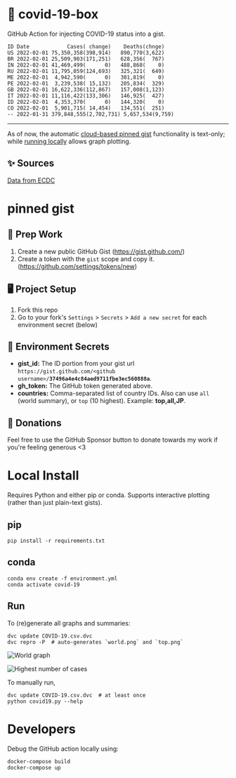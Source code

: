 # 🏥 covid-19-box

GitHub Action for injecting COVID-19 status into a gist.

```
ID Date            Cases( change)    Deaths(chnge)
US 2022-02-01 75,350,358(398,914)   890,770(3,622)
BR 2022-02-01 25,509,903(171,251)   628,356(  767)
IN 2022-02-01 41,469,499(      0)   488,868(    0)
RU 2022-02-01 11,795,059(124,693)   325,321(  649)
ME 2022-02-01  4,942,590(      0)   301,819(    0)
PE 2022-02-01  3,239,538( 15,132)   205,834(  329)
GB 2022-02-01 16,622,336(112,867)   157,008(1,123)
IT 2022-02-01 11,116,422(133,306)   146,925(  427)
ID 2022-02-01  4,353,370(      0)   144,320(    0)
CO 2022-02-01  5,901,715( 14,454)   134,551(  251)
-- 2022-01-31 379,848,555(2,702,731) 5,657,534(9,759)
```

---

As of now, the automatic [cloud-based pinned gist](#pinned-gist) functionality is text-only;
while [running locally](#local-install) allows graph plotting.

## ✨ Sources

[Data from ECDC](https://www.ecdc.europa.eu/en/publications-data/download-todays-data-geographic-distribution-covid-19-cases-worldwide)

# pinned gist

## 🎒 Prep Work
1. Create a new public GitHub Gist (https://gist.github.com/)
1. Create a token with the `gist` scope and copy it. (https://github.com/settings/tokens/new)

## 🖥 Project Setup
1. Fork this repo
1. Go to your fork's `Settings` > `Secrets` > `Add a new secret` for each environment secret (below)

## 🤫 Environment Secrets
- **gist_id:** The ID portion from your gist url `https://gist.github.com/<github username>/`**`37496a4e4c84aed9711fbe3ec560888a`**.
- **gh_token:** The GitHub token generated above.
- **countries:** Comma-separated list of country IDs. Also can use `all` (world summary), or `top` (10 highest). Example: **top,all,JP**.

## 💸 Donations

Feel free to use the GitHub Sponsor button to donate towards my work if you're feeling generous <3

# Local Install

Requires Python and either pip or conda. Supports interactive plotting (rather than just plain-text gists).

## pip

```
pip install -r requirements.txt
```

## conda

```
conda env create -f environment.yml
conda activate covid-19
```

## Run

To (re)generate all graphs and summaries:

```
dvc update COVID-19.csv.dvc
dvc repro -P  # auto-generates `world.png` and `top.png`
```

![World graph](world.png)

![Highest number of cases](top.png)

To manually run,

```
dvc update COVID-19.csv.dvc  # at least once
python covid19.py --help
```

# Developers

Debug the GitHub action locally using:

```
docker-compose build
docker-compose up
```
